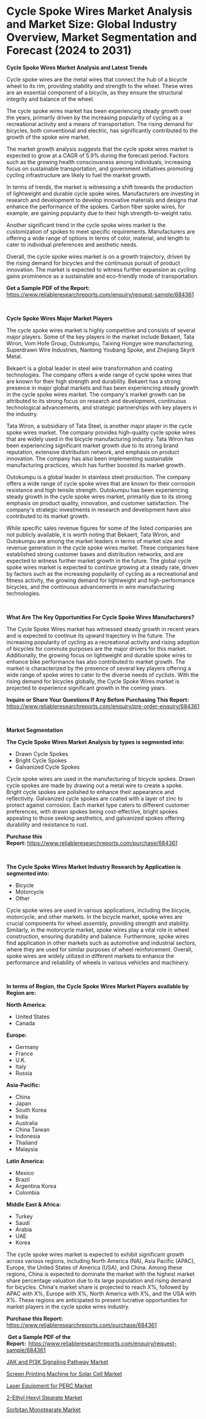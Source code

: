 <p><h1>Cycle Spoke Wires Market Analysis and Market Size: Global Industry Overview, Market Segmentation and Forecast (2024 to 2031)</h1></p><p><strong>Cycle Spoke Wires Market Analysis and Latest Trends</strong></p>
<p><p>Cycle spoke wires are the metal wires that connect the hub of a bicycle wheel to its rim, providing stability and strength to the wheel. These wires are an essential component of a bicycle, as they ensure the structural integrity and balance of the wheel.</p><p>The cycle spoke wires market has been experiencing steady growth over the years, primarily driven by the increasing popularity of cycling as a recreational activity and a means of transportation. The rising demand for bicycles, both conventional and electric, has significantly contributed to the growth of the spoke wire market.</p><p>The market growth analysis suggests that the cycle spoke wires market is expected to grow at a CAGR of 5.9% during the forecast period. Factors such as the growing health consciousness among individuals, increasing focus on sustainable transportation, and government initiatives promoting cycling infrastructure are likely to fuel the market growth.</p><p>In terms of trends, the market is witnessing a shift towards the production of lightweight and durable cycle spoke wires. Manufacturers are investing in research and development to develop innovative materials and designs that enhance the performance of the spokes. Carbon fiber spoke wires, for example, are gaining popularity due to their high strength-to-weight ratio.</p><p>Another significant trend in the cycle spoke wires market is the customization of spokes to meet specific requirements. Manufacturers are offering a wide range of options in terms of color, material, and length to cater to individual preferences and aesthetic needs.</p><p>Overall, the cycle spoke wires market is on a growth trajectory, driven by the rising demand for bicycles and the continuous pursuit of product innovation. The market is expected to witness further expansion as cycling gains prominence as a sustainable and eco-friendly mode of transportation.</p></p>
<p><strong>Get a Sample PDF of the Report:&nbsp;</strong> <a href="https://www.reliableresearchreports.com/enquiry/request-sample/684361">https://www.reliableresearchreports.com/enquiry/request-sample/684361</a></p>
<p>&nbsp;</p>
<p><strong>Cycle Spoke Wires Major Market Players</strong></p>
<p><p>The cycle spoke wires market is highly competitive and consists of several major players. Some of the key players in the market include Bekaert, Tata Wiron, Vom Hofe Group, Outokumpu, Taixing Hongye wire manufacturing, Superdrawn Wire Industries, Nantong Youbang Spoke, and Zhejiang Skyrit Metal.</p><p>Bekaert is a global leader in steel wire transformation and coating technologies. The company offers a wide range of cycle spoke wires that are known for their high strength and durability. Bekaert has a strong presence in major global markets and has been experiencing steady growth in the cycle spoke wires market. The company's market growth can be attributed to its strong focus on research and development, continuous technological advancements, and strategic partnerships with key players in the industry.</p><p>Tata Wiron, a subsidiary of Tata Steel, is another major player in the cycle spoke wires market. The company provides high-quality cycle spoke wires that are widely used in the bicycle manufacturing industry. Tata Wiron has been experiencing significant market growth due to its strong brand reputation, extensive distribution network, and emphasis on product innovation. The company has also been implementing sustainable manufacturing practices, which has further boosted its market growth.</p><p>Outokumpu is a global leader in stainless steel production. The company offers a wide range of cycle spoke wires that are known for their corrosion resistance and high tensile strength. Outokumpu has been experiencing steady growth in the cycle spoke wires market, primarily due to its strong emphasis on product quality, innovation, and customer satisfaction. The company's strategic investments in research and development have also contributed to its market growth.</p><p>While specific sales revenue figures for some of the listed companies are not publicly available, it is worth noting that Bekaert, Tata Wiron, and Outokumpu are among the market leaders in terms of market size and revenue generation in the cycle spoke wires market. These companies have established strong customer bases and distribution networks, and are expected to witness further market growth in the future. The global cycle spoke wires market is expected to continue growing at a steady rate, driven by factors such as the increasing popularity of cycling as a recreational and fitness activity, the growing demand for lightweight and high-performance bicycles, and the continuous advancements in wire manufacturing technologies.</p></p>
<p>&nbsp;</p>
<p><strong>What Are The Key Opportunities For Cycle Spoke Wires Manufacturers?</strong></p>
<p><p>The Cycle Spoke Wires market has witnessed steady growth in recent years and is expected to continue its upward trajectory in the future. The increasing popularity of cycling as a recreational activity and rising adoption of bicycles for commute purposes are the major drivers for this market. Additionally, the growing focus on lightweight and durable spoke wires to enhance bike performance has also contributed to market growth. The market is characterized by the presence of several key players offering a wide range of spoke wires to cater to the diverse needs of cyclists. With the rising demand for bicycles globally, the Cycle Spoke Wires market is projected to experience significant growth in the coming years.</p></p>
<p><strong>Inquire or Share Your Questions If Any Before Purchasing This Report:</strong> <a href="https://www.reliableresearchreports.com/enquiry/pre-order-enquiry/684361">https://www.reliableresearchreports.com/enquiry/pre-order-enquiry/684361</a></p>
<p>&nbsp;</p>
<p><strong>Market Segmentation</strong></p>
<p><strong>The Cycle Spoke Wires Market Analysis by types is segmented into:</strong></p>
<p><ul><li>Drawn Cycle Spokes</li><li>Bright Cycle Spokes</li><li>Galvanized Cycle Spokes</li></ul></p>
<p><p>Cycle spoke wires are used in the manufacturing of bicycle spokes. Drawn cycle spokes are made by drawing out a metal wire to create a spoke. Bright cycle spokes are polished to enhance their appearance and reflectivity. Galvanized cycle spokes are coated with a layer of zinc to protect against corrosion. Each market type caters to different customer preferences, with drawn spokes being cost-effective, bright spokes appealing to those seeking aesthetics, and galvanized spokes offering durability and resistance to rust.</p></p>
<p><strong>Purchase this Report:&nbsp;</strong><a href="https://www.reliableresearchreports.com/purchase/684361">https://www.reliableresearchreports.com/purchase/684361</a></p>
<p>&nbsp;</p>
<p><strong>The Cycle Spoke Wires Market Industry Research by Application is segmented into:</strong></p>
<p><ul><li>Bicycle</li><li>Motorcycle</li><li>Other</li></ul></p>
<p><p>Cycle spoke wires are used in various applications, including the bicycle, motorcycle, and other markets. In the bicycle market, spoke wires are crucial components for wheel assembly, providing strength and stability. Similarly, in the motorcycle market, spoke wires play a vital role in wheel construction, ensuring durability and balance. Furthermore, spoke wires find application in other markets such as automotive and industrial sectors, where they are used for similar purposes of wheel reinforcement. Overall, spoke wires are widely utilized in different markets to enhance the performance and reliability of wheels in various vehicles and machinery.</p></p>
<p>&nbsp;</p>
<p><strong>In terms of Region, the Cycle Spoke Wires Market Players available by Region are:</strong></p>
<p>
    <p> <strong> North America: </strong>
        <ul>
            <li>United States</li>
            <li>Canada</li>
        </ul>
        </p> 
    <p> <strong> Europe: </strong>
        <ul>
            <li>Germany</li>
            <li>France</li>
            <li>U.K.</li>
            <li>Italy</li>
            <li>Russia</li>
        </ul>
        </p> 
    <p> <strong> Asia-Pacific: </strong>
        <ul>
            <li>China</li>
            <li>Japan</li>
            <li>South Korea</li>
            <li>India</li>
            <li>Australia</li>
            <li>China Taiwan</li>
            <li>Indonesia</li>
            <li>Thailand</li>
            <li>Malaysia</li>
        </ul>
        </p> 
    <p> <strong> Latin America: </strong>
        <ul>
            <li>Mexico</li>
            <li>Brazil</li>
            <li>Argentina Korea</li>
            <li>Colombia</li>
        </ul>
        </p> 
    <p> <strong> Middle East & Africa: </strong>
        <ul>
            <li>Turkey</li>
            <li>Saudi</li>
            <li>Arabia</li>
            <li>UAE</li>
            <li>Korea</li>
        </ul>
    </p>
    </p>
<p><p>The cycle spoke wires market is expected to exhibit significant growth across various regions, including North America (NA), Asia Pacific (APAC), Europe, the United States of America (USA), and China. Among these regions, China is expected to dominate the market with the highest market share percentage valuation due to its large population and rising demand for bicycles. China's market share is projected to reach X%, followed by APAC with X%, Europe with X%, North America with X%, and the USA with X%. These regions are anticipated to present lucrative opportunities for market players in the cycle spoke wires industry.</p></p>
<p><strong>Purchase this Report: </strong><a href="https://www.reliableresearchreports.com/purchase/684361">https://www.reliableresearchreports.com/purchase/684361</a></p>
<p>&nbsp;<strong>Get a Sample PDF of the Report:&nbsp;&nbsp;</strong><a href="https://www.reliableresearchreports.com/enquiry/request-sample/684361">https://www.reliableresearchreports.com/enquiry/request-sample/684361</a></p>
<p><strong></strong></p>
<p><p><a href="https://github.com/melchekhinf/Market-Research-Report-List-2/blob/main/jak-and-pi3k-signaling-pathway-market.md">JAK and PI3K Signaling Pathway Market</a></p><p><a href="https://medium.com/@rexjacobi344/screen-printing-machine-for-solar-cell-market-trends-forecast-and-competitive-analysis-to-2031-aad9a45871fe">Screen Printing Machine for Solar Cell Market</a></p><p><a href="https://medium.com/@rexjacobi344/laser-equipment-for-perc-market-insights-into-market-cagr-market-trends-and-growth-strategies-b7125af2c289">Laser Equipment for PERC Market</a></p><p><a href="https://www.linkedin.com/pulse/2-ethyl-hexyl-stearate-market-size-reflecting-forecast-till-gkbkf?trackingId=WfF%2BepfGRbC0cQMP2fW%2FeQ%3D%3D">2-Ethyl Hexyl Stearate Market</a></p><p><a href="https://www.linkedin.com/pulse/sorbitan-monotearate-market-share-amp-new-trends-analysis-zbvxf?trackingId=65O8ZF1DTcy2lrDiduTpzg%3D%3D">Sorbitan Monotearate Market</a></p></p>